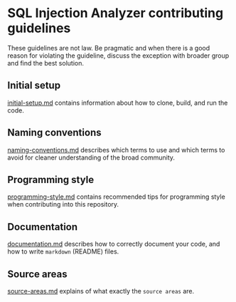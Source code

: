 # SQL Injection Analyzer contributing guidelines

These guidelines are not law. Be pragmatic and when there is a good reason for violating the guideline, discuss the exception with broader group and find the best solution.

## Initial setup
[initial-setup.md](Documentation/initial-setup.md) contains information about how to clone, build, and run the code.
## Naming conventions
[naming-conventions.md](Documentation/naming-conventions.md) describes which terms to use and which terms to avoid for cleaner understanding of the broad community.
## Programming style
[programming-style.md](Documentation/programming-style.md) contains recommended tips for programming style when contributing into this repository.
## Documentation
[documentation.md](Documentation/documentation.md) describes how to correctly document your code, and how to write `markdown` (README) files. 
## Source areas
[source-areas.md](Documentation/source-areas.md) explains of what exactly the `source areas` are.
